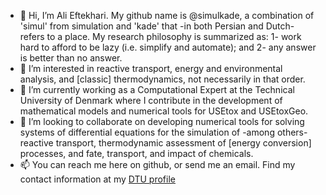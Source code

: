- 👋 Hi, I’m Ali Eftekhari. My github name is @simulkade, a combination of 'simul' from simulation and 'kade' that -in both Persian and Dutch- refers to a place. My research philosophy is summarized as: 1- work hard to afford to be lazy (i.e. simplify and automate); and 2- any answer is better than no answer.
- 👀 I’m interested in reactive transport, energy and environmental analysis, and [classic] thermodynamics, not necessarily in that order.
- 🌱 I’m currently working as a Computational Expert at the Technical University of Denmark where I contribute in the development of mathematical models and numerical tools for USEtox and USEtoxGeo.
- 💞️ I’m looking to collaborate on developing numerical tools for solving systems of differential equations  for the simulation of -among others- reactive transport, thermodynamic assessment of [energy conversion] processes, and fate, transport, and impact of chemicals.
- 📫 You can reach me here on github, or send me an email. Find my contact information at my [DTU profile](https://orbit.dtu.dk/en/persons/ali-a-eftekhari)

<!---
simulkade/simulkade is a ✨ special ✨ repository because its `README.md` (this file) appears on your GitHub profile.
You can click the Preview link to take a look at your changes.
--->
